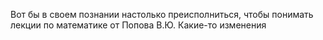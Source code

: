 Вот бы в своем познании настолько преисполниться, чтобы понимать лекции по математике от Попова В.Ю. 
Какие-то изменения 
